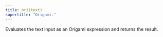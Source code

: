 ```yaml
---
title: ori(text)
supertitle: "Origami."
---
```


Evaluates the text input as an Origami expression and returns the result.
